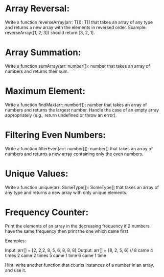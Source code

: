 # Array Reversal:

Write a function reverseArray<T>(arr: T[]): T[] that takes an array of any type and returns a new array with the elements in reversed order.
Example: reverseArray([1, 2, 3]) should return [3, 2, 1].

# Array Summation:

Write a function sumArray(arr: number[]): number that takes an array of numbers and returns their sum.

# Maximum Element:

Write a function findMax(arr: number[]): number that takes an array of numbers and returns the largest number.
Handle the case of an empty array appropriately (e.g., return undefined or throw an error).

# Filtering Even Numbers:

Write a function filterEven(arr: number[]): number[] that takes an array of numbers and returns a new array containing only the even numbers.

# Unique Values:

Write a function unique(arr: SomeType[]): SomeType[] that takes an array of any type and returns a new array with only unique elements.

# Frequency Counter:
Print the elements of an array in the decreasing frequency if 2 numbers have the same frequency then print the one which came first

Examples:  

Input:  arr[] = [2, 2,2, 8, 5, 6, 8, 8, 8]
Output: arr[] = [8, 2, 5,  6] // 8 came 4 times 2 came 2 times 5 came 1 time 6 came 1 time

Hint: write another function that counts instances of a number in an array, and use it.